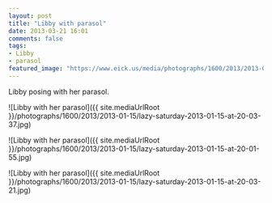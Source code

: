 ```yaml
---
layout: post
title: "Libby with parasol"
date: 2013-03-21 16:01
comments: false
tags: 
- Libby
- parasol
featured_image: "https://www.eick.us/media/photographs/1600/2013/2013-01-15/lazy-saturday-2013-01-15-at-20-03-37.jpg"
---
```

Libby posing with her parasol.

![Libby with her parasol]({{ site.mediaUrlRoot }}/photographs/1600/2013/2013-01-15/lazy-saturday-2013-01-15-at-20-03-37.jpg)

![Libby with her parasol]({{ site.mediaUrlRoot }}/photographs/1600/2013/2013-01-15/lazy-saturday-2013-01-15-at-20-01-55.jpg)

![Libby with her parasol]({{ site.mediaUrlRoot }}/photographs/1600/2013/2013-01-15/lazy-saturday-2013-01-15-at-20-03-21.jpg)


